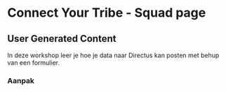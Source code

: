 
# Connect Your Tribe - Squad page

## User Generated Content
In deze workshop leer je hoe je data naar Directus kan posten met behup van een formulier.

### Aanpak

<!--
Volgende technische stap die ik studenten wil leren: iets met query parameters voor GET requests. 

**Volgende week dan forms, POST en de parallel naar query params voor POST requests.**

Kunnen we morgen oefenen met de query parameters/filters van Directus zelf (wat opdrachten aan de hand van de documentatie van Directus), 

en dan woensdag oefenen met query params in hun eigen routes toevoegen en gebruiken?

-->

